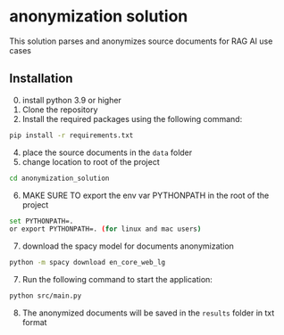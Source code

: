 # anonymization solution
This solution parses and anonymizes source documents for RAG AI use cases

## Installation
0. install python 3.9 or higher
1. Clone the repository
2. Install the required packages using the following command:
```bash
pip install -r requirements.txt
```
4. place the source documents in the `data` folder
5. change location to root of the project
```bash
cd anonymization_solution
```
6. MAKE SURE TO export the env var PYTHONPATH in the root of the project
```bash
set PYTHONPATH=. 
or export PYTHONPATH=. (for linux and mac users)
```
7. download the spacy model for documents anonymization
```bash
python -m spacy download en_core_web_lg
```
7. Run the following command to start the application:
```bash
python src/main.py
```
8. The anonymized documents will be saved in the `results` folder in txt format